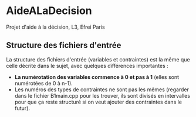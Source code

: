 # AideALaDecision
Projet d'aide à la décision, L3, Efrei Paris

## Structure des fichiers d'entrée
La structure des fichiers d'entrée (variables et contraintes) est la même que celle décrite dans le sujet, avec quelques différences importantes :
* **La numérotation des variables commence à 0 et pas à 1** (elles sont numérotées de 0 à n-1).
* Les numéros des types de contraintes ne sont pas les mêmes (regarder dans le fichier B1main.cpp pour les trouver, ils sont divisés en intervalles pour que ça reste structuré si on veut ajouter des contraintes dans le futur).